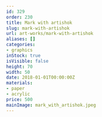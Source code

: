 ```yaml
---
id: 329
order: 230
title: Mark with artishok
slug: mark-with-artishok
url: art-works/mark-with-artishok
aliases: []
categories:
- graphics
inStock: true
isVisible: false
height: 70
width: 50
date: 2018-01-01T00:00:00Z
materials:
- paper
- acrylic
price: 500
mainImage: mark_with_artishok.jpeg
---
```

